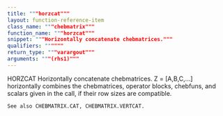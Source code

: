 ```yaml
---
title: """horzcat"""
layout: function-reference-item
class_name: """chebmatrix"""
function_name: """horzcat"""
snippet: """Horizontally concatenate chebmatrices."""
qualifiers: """"""
return_type: """varargout"""
arguments: """(rhs1)"""
---
```


 HORZCAT   Horizontally concatenate chebmatrices.
    Z = [A,B,C,...] horizontally combines the chebmatrices, operator
    blocks, chebfuns, and scalars given in the call, if their row sizes
    are compatible. 
 
    See also CHEBMATRIX.CAT, CHEBMATRIX.VERTCAT.
